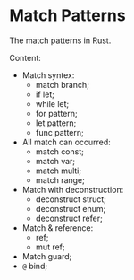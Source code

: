 # **Match Patterns**

The match patterns in Rust.

Content:

- Match syntex:
    -   match branch;
    -   if let;
    -   while let;
    -   for pattern;
    -   let pattern;
    -   func pattern;
- All match can occurred:
    -   match const;
    -   match var;
    -   match multi;
    -   match range;
- Match with deconstruction:
    -   deconstruct struct;
    -   deconstruct enum;
    -   deconstruct refer;
- Match & reference:
    -   ref;
    -   mut ref;
- Match guard;
- `@` bind;
